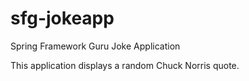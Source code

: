 # sfg-jokeapp
Spring Framework Guru Joke Application

This application displays a random Chuck Norris quote.

